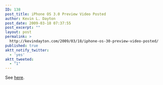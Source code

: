 ```yaml
---
ID: 138
post_title: iPhone OS 3.0 Preview Video Posted
author: Kevin L. Dayton
post_date: 2009-03-18 07:37:55
post_excerpt: ""
layout: post
permalink: >
  http://kevindayton.com/2009/03/18/iphone-os-30-preview-video-posted/
published: true
aktt_notify_twitter:
  - 'yes'
aktt_tweeted:
  - "1"
---
```

See <a href="http://www.apple.com/iphone/preview-iphone-os/">here</a>.